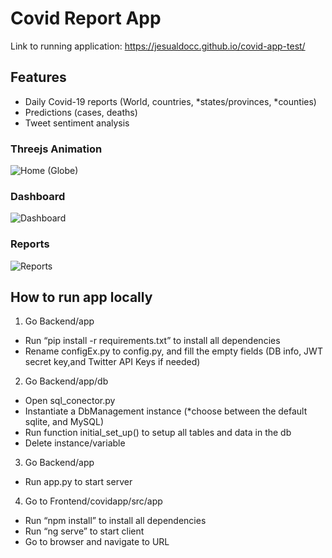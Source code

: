 # Covid Report App

Link to running application: https://jesualdocc.github.io/covid-app-test/

## Features
* Daily Covid-19 reports (World, countries, *states/provinces, *counties)
* Predictions (cases, deaths)
* Tweet sentiment analysis

### Threejs Animation
![Home (Globe)](https://user-images.githubusercontent.com/46726672/106687404-48b9e780-6589-11eb-87fd-0d03337d4504.jpg)

### Dashboard
![Dashboard](https://user-images.githubusercontent.com/46726672/106687496-72730e80-6589-11eb-9265-ccf1c2ebf2f2.jpg)

### Reports
![Reports](https://user-images.githubusercontent.com/46726672/106687508-7868ef80-6589-11eb-8944-3b7887711fa3.jpg)

## How to run app locally

1) Go Backend/app
* Run “pip install -r requirements.txt” to install all dependencies
* Rename configEx.py to config.py, and fill the empty fields (DB info, JWT secret key,and Twitter API Keys if needed)
2) Go Backend/app/db
* Open sql_conector.py
* Instantiate a DbManagement instance (*choose between the default sqlite, and MySQL)
* Run function initial_set_up() to setup all tables and data in the db
* Delete instance/variable
3) Go Backend/app
* Run app.py to start server 
4) Go to Frontend/covidapp/src/app
* Run “npm install” to install all dependencies
* Run “ng serve” to start client
* Go to browser and navigate to URL
